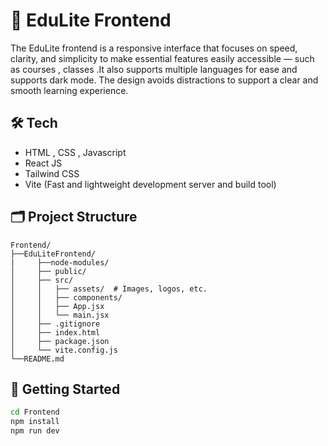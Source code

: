  
# 🎨 EduLite Frontend


The EduLite frontend is a responsive interface that focuses on speed, clarity, and simplicity to make essential features easily accessible — such as courses , classes .It also supports multiple languages for ease and supports dark mode. The design avoids distractions to support a clear and smooth learning experience.


## 🛠️ Tech 

- HTML , CSS , Javascript
- React JS   
- Tailwind CSS 
- Vite  (Fast and lightweight development server and build tool) 

## 🗂️ Project Structure
 
```
Frontend/
├──EduLiteFrontend/
|     ├──node-modules/
│     ├── public/                 
│     ├── src/
│     │   ├── assets/  # Images, logos, etc.
│     │   ├── components/        
│     │   ├── App.jsx            
│     │   └── main.jsx 
│     ├── .gitignore
│     ├── index.html
│     ├── package.json
│     └── vite.config.js
└──README.md
```
## 🚀 Getting Started
 
```bash
cd Frontend
npm install
npm run dev
```
